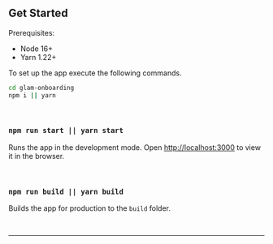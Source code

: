 ## Get Started

Prerequisites:

- Node 16+
- Yarn 1.22+

To set up the app execute the following commands.

```bash
cd glam-onboarding
npm i || yarn
```

<br/>

### `npm run start || yarn start`

Runs the app in the development mode.
Open [http://localhost:3000](http://localhost:3000) to view it in the browser.

<br/>

### `npm run build || yarn build`

Builds the app for production to the `build` folder.

<br/>

---

